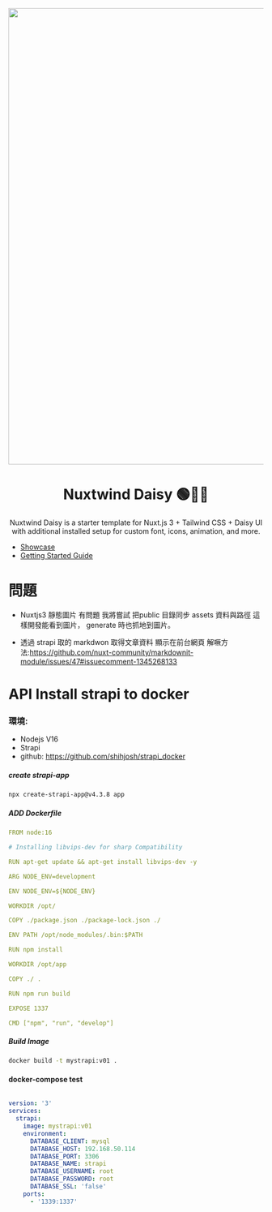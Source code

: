 <p style="text-align: center">
  <img style="width: 900px" src="Nuxtwind Daisy Banner.jpg"/>
</p>

<h1 align="center">Nuxtwind Daisy 🟢💨🌼</h1>
<p style="text-align: center">
Nuxtwind Daisy is a starter template for Nuxt.js 3 + Tailwind CSS + Daisy UI with additional installed setup for custom font, icons, animation, and more.
</p>

- [Showcase](#showcase)
- [Getting Started Guide](#getting-started-guide)

# 問題
 - Nuxtjs3 靜態圖片 有問題 我將嘗試 把public 目錄同步 assets 資料與路徑
   這樣開發能看到圖片， generate 時也抓地到圖片。

 - 透過 strapi 取的 markdwon 取得文章資料 顯示在前台網頁
   解噘方法:https://github.com/nuxt-community/markdownit-module/issues/47#issuecomment-1345268133
   

# API Install strapi to docker
### 環境:
 - Nodejs V16
 - Strapi
 - github: https://github.com/shihjosh/strapi_docker
 
##### create strapi-app
 
```sh
npx create-strapi-app@v4.3.8 app
```
##### ADD Dockerfile
 
```yaml
FROM node:16

# Installing libvips-dev for sharp Compatibility

RUN apt-get update && apt-get install libvips-dev -y

ARG NODE_ENV=development

ENV NODE_ENV=${NODE_ENV}

WORKDIR /opt/

COPY ./package.json ./package-lock.json ./

ENV PATH /opt/node_modules/.bin:$PATH

RUN npm install

WORKDIR /opt/app

COPY ./ .

RUN npm run build

EXPOSE 1337

CMD ["npm", "run", "develop"]
```
 
##### Build Image

```sh
docker build -t mystrapi:v01 .
```

#### docker-compose test

```yaml

version: '3'
services:
  strapi:
    image: mystrapi:v01
    environment:
      DATABASE_CLIENT: mysql
      DATABASE_HOST: 192.168.50.114
      DATABASE_PORT: 3306
      DATABASE_NAME: strapi
      DATABASE_USERNAME: root
      DATABASE_PASSWORD: root
      DATABASE_SSL: 'false'
    ports:
      - '1339:1337'

```



